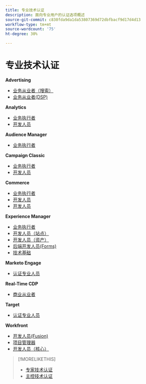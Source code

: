 ```yaml
---
title: 专业技术认证
description: 面向专业用户的认证选项概述
source-git-commit: c830fda9da1da53807369d72dbfbacf9d17d4d13
workflow-type: tm+mt
source-wordcount: '75'
ht-degree: 30%

---
```


# 专业技术认证

**Advertising**

* [业务从业者（搜索）](/help/certifications/aac/aac-search-p-business.md) <!--AD0-E501-->
* [业务从业者(DSP)](/help/certifications/aac/aac-dsp-p-business.md) <!--AD0-E502-->

**Analytics**

* [业务执行者](/help/certifications/aa/aa-p-business.md) <!--AD0-E212-->
* [开发人员](/help/certifications/aa/aa-p-developer.md) <!--AD0-E213-->


**Audience Manager**

* [业务执行者](/help/certifications/aam/aam-p-business.md) <!--AD0-E458-->

**Campaign Classic**

* [业务执行者](/help/certifications/acc/acc-p-business.md) <!--AD0-E329-->
* [开发人员](/help/certifications/acc/acc-p-developer.md) <!--AD0-E331-->

**Commerce**

* [业务执行者](/help/certifications/ac/ac-p-business.md) <!--AD0-E712-->
* [开发人员](/help/certifications/ac/ac-p-developer.md) <!--AD0-E717-->
* [开发人员](/help/certifications/ac/ac-p-fedeveloper.md) <!--AD0-E719-->

**Experience Manager**

* [业务执行者](/help/certifications/aem/aem-p-business.md) <!--AD0-E126-->
* [开发人员（站点）](/help/certifications/aem/aem-sites-p-developer.md) <!--AD0-E123-->
* [开发人员（资产）](/help/certifications/aem/aem-assets-p-developer.md) <!--AD0-E129-->
* [后端开发人员(Forms)](/help/certifications/aem/aem-forms-p-bedeveloper.md) <!--AD0-E127-->
* [技术基础](/help/certifications/aem/aem-p-foundations.md) <!--AD0-E132-->

**Marketo Engage**

* [认证专业人员](/help/certifications/ame/ame-p.md) <!--AD0-E555-->

**Real-Time CDP**

* [商业从业者](/help/certifications/rtcdp/rtcdp-p-business.md) <!--AD0-E602-->

**Target**

* [认证专业人员](/help/certifications/at/at-p-business.md) <!--AD0-E408-->

**Workfront**

* [开发人员(Fusion)](/help/certifications/aw/aw-fusion-p-developer.md) <!--AD0-E902-->
* [项目管理器](/help/certifications/aw/aw-p-project-manager.md) <!--AD0-E903-->
* [开发人员（核心）](/help/certifications/aw/aw-core-p-developer.md) <!--AD0-E905-->

>[!MORELIKETHIS]
>
>* [专家技术认证](expert.md)
>* [主控技术认证](master.md)

